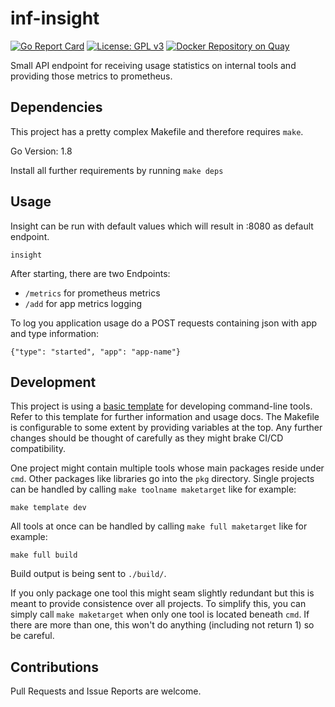 # inf-insight
[![Go Report Card](https://goreportcard.com/badge/github.com/seibert-media/inf-insight)](https://goreportcard.com/report/github.com/seibert-media/inf-insight)
[![License: GPL v3](https://img.shields.io/badge/License-GPL%20v3-blue.svg)](https://www.gnu.org/licenses/gpl-3.0)
[![Docker Repository on Quay](https://quay.io/repository/seibertmedia/inf-insight/status "Docker Repository on Quay")](https://quay.io/repository/seibertmedia/inf-insight)

Small API endpoint for receiving usage statistics on internal tools and providing those metrics to prometheus.

## Dependencies
This project has a pretty complex Makefile and therefore requires `make`.

Go Version: 1.8

Install all further requirements by running `make deps`

## Usage
Insight can be run with default values which will result in :8080 as default endpoint.
```
insight
```
After starting, there are two Endpoints:
* `/metrics` for prometheus metrics
* `/add` for app metrics logging

To log you application usage do a POST requests containing json with app and type information:
```
{"type": "started", "app": "app-name"}
```

## Development
This project is using a [basic template](github.com/playnet-public/gocmd-template) for developing command-line tools. Refer to this template for further information and usage docs.
The Makefile is configurable to some extent by providing variables at the top.
Any further changes should be thought of carefully as they might brake CI/CD compatibility.

One project might contain multiple tools whose main packages reside under `cmd`. Other packages like libraries go into the `pkg` directory.
Single projects can be handled by calling `make toolname maketarget` like for example:
```
make template dev
```
All tools at once can be handled by calling `make full maketarget` like for example:
```
make full build
```
Build output is being sent to `./build/`.

If you only package one tool this might seam slightly redundant but this is meant to provide consistence over all projects.
To simplify this, you can simply call `make maketarget` when only one tool is located beneath `cmd`. If there are more than one, this won't do anything (including not return 1) so be careful.

## Contributions
Pull Requests and Issue Reports are welcome.
